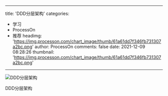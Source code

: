 
---
title: 'DDD分层架构'
categories: 
 - 学习
 - ProcessOn
 - 推荐
headimg: 'https://img.processon.com/chart_image/thumb/61a61dd7f346fb731307a2bc.png'
author: ProcessOn
comments: false
date: 2021-12-09 08:28:26
thumbnail: 'https://img.processon.com/chart_image/thumb/61a61dd7f346fb731307a2bc.png'
---

<div>   
<img class="thumb" alt="DDD分层架构" src="https://img.processon.com/chart_image/thumb/61a61dd7f346fb731307a2bc.png" referrerpolicy="no-referrer">
<p>DDD分层架构</p>  
</div>
            